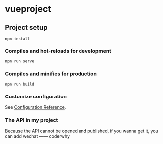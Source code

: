 # vueproject

## Project setup
```
npm install
```

### Compiles and hot-reloads for development
```
npm run serve
```

### Compiles and minifies for production
```
npm run build
```

### Customize configuration
See [Configuration Reference](https://cli.vuejs.org/config/).

### The API in my project

Because the API cannot be opened and published, if you wanna get it, you can add wechat —— coderwhy


